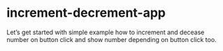 # increment-decrement-app
Let’s get started with simple example how to increment and decease number on button click and show number depending on button click too.
